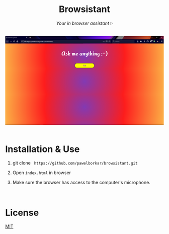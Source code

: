 <div align = "center">

# Browsistant

*Your in browser assistant✨*

<br>
<img src= "./overview.png">
</div><br>

# Installation & Use

1. git clone `` https://github.com/pawelborkar/browsistant.git``

2. Open `index.html` in browser
3. Make sure the browser has access to the computer's microphone.

<br>

# License

[MIT](LICENSE) 
